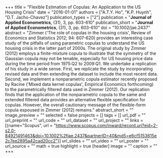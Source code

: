 +++
title = "Flexible Estimation of Copulas: An Application to the US Housing Crisis"
date = "2016-01-01"
authors = ["A.T.Y. Ho", "K.P. Huynh", "D.T. Jacho-Chavez"]
publication_types = ["2"]
publication = "**Journal of Applied Econometrics**, (31), 3, pp. 603-610"
publication_short = "**Journal of Applied Econometrics**, (31), 3, pp. 603-610"
doi = "10.1002/jae.2437"
abstract = "Zimmer ('The role of copulas in the housing crisis', Review of Economics and Statistics 2012; 94: 607-620) provides an interesting case study of the pitfalls of using parametric copulas to understand the US housing crisis in the latter part of 2000s. The original study by Zimmer (2012) employs a finite-mixture copula to illustrate that the symmetry of the Gaussian copula may not be tenable, especially for US housing price data during the time period from 1975:Q2 to 2009:Q1. We undertake a replication of his study in a wide sense. First, we replicate the study by incorporating revised data and then extending the dataset to include the most recent data. Second, we implement a nonparametric copula estimator recently proposed by Racine ('Mixed data kernel copulas', Empirical Economics forthcoming) to the parametrically filtered data used in Zimmer (2012). Our replication finds that the application of the nonparametric copula to the same and extended filtered data provides an alternative flexible specification for copulas. However, the overall cautionary message of the flexible-form copula espoused in Zimmer (2012) remains."
abstract_short = ""
image_preview = ""
selected = false
projects = []
tags = []
url_pdf = ""
url_preprint = ""
url_code = ""
url_dataset = ""
url_project = ""
links = [{name="Scopus", url = "https://www.scopus.com/inward/record.uri?eid=2-s2.0-84921491463&doi=10.1002%2fjae.2437&partnerID=40&md5=e6cf5153615e2c7ee2895a42cad20cc2"}]
url_slides = ""
url_video = ""
url_poster = ""
url_source = ""
math = true
highlight = true
[header]
image = ""
caption = ""
+++
